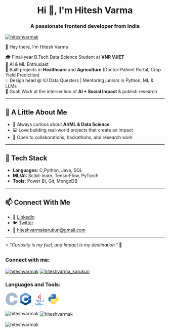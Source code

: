 <h1 align="center">Hi 👋, I'm Hitesh Varma</h1>
<h3 align="center">A passionate frontend developer from India</h3>


<p align="left"> <a href="https://twitter.com/hiteshvarmak" target="blank"><img src="https://img.shields.io/twitter/follow/hiteshvarmak?logo=twitter&style=for-the-badge" alt="hiteshvarmak" /></a> </p> 👋 Hey there, I'm Hitesh Varma  

🎓 Final-year B.Tech Data Science Student at **VNR VJIET**  
🏅 AI & ML Enthusiast  
🚀 Built projects in **Healthcare** and **Agriculture** (Doctor-Patient Portal, Crop Yield Prediction)  
💡 Design head @ VJ Data Questers | Mentoring juniors in Python, ML & LLMs  
🎯 Goal: Work at the intersection of **AI + Social Impact** & publish research  

---

## 🌟 A Little About Me
- 🌱 Always curious about **AI/ML & Data Science**  
- 💻 Love building real-world projects that create an impact   
- 🤝 Open to collaborations, hackathons, and research work  

---

## 🔧 Tech Stack
- **Languages:**   C,Python, Java, SQL  
- **ML/AI:** Scikit-learn, TensorFlow, PyTorch  
- **Tools:** Power BI, Git, MongoDB  

---

## 📫 Connect With Me  
- 💼 [LinkedIn](https://www.linkedin.com/in/hitesh-varma-karukuri-73b792256/)  
- 🐦 [Twitter](https://twitter.com/)  
- 📧 hiteshvarmakarukuri@gmail.com  

---

⭐️ *"Curiosity is my fuel, and Impact is my destination."* 🚀


<h3 align="left">Connect with me:</h3>
<p align="left">
<a href="https://twitter.com/hiteshvarmak" target="blank"><img align="center" src="https://raw.githubusercontent.com/rahuldkjain/github-profile-readme-generator/master/src/images/icons/Social/twitter.svg" alt="hiteshvarmak" height="30" width="40" /></a>
<a href="https://instagram.com/hiteshvarma_karukuri" target="blank"><img align="center" src="https://raw.githubusercontent.com/rahuldkjain/github-profile-readme-generator/master/src/images/icons/Social/instagram.svg" alt="hiteshvarma_karukuri" height="30" width="40" /></a>
</p>

<h3 align="left">Languages and Tools:</h3>
<p align="left"> <a href="https://www.cprogramming.com/" target="_blank" rel="noreferrer"> <img src="https://raw.githubusercontent.com/devicons/devicon/master/icons/c/c-original.svg" alt="c" width="40" height="40"/> </a> <a href="https://www.w3schools.com/cpp/" target="_blank" rel="noreferrer"> <img src="https://raw.githubusercontent.com/devicons/devicon/master/icons/cplusplus/cplusplus-original.svg" alt="cplusplus" width="40" height="40"/> </a> <a href="https://www.java.com" target="_blank" rel="noreferrer"> <img src="https://raw.githubusercontent.com/devicons/devicon/master/icons/java/java-original.svg" alt="java" width="40" height="40"/> </a> <a href="https://www.python.org" target="_blank" rel="noreferrer"> <img src="https://raw.githubusercontent.com/devicons/devicon/master/icons/python/python-original.svg" alt="python" width="40" height="40"/> </a> </p>

<p><img align="left" src="https://github-readme-stats.vercel.app/api/top-langs?username=hiteshvarmak&show_icons=true&locale=en&layout=compact" alt="hiteshvarmak" /></p>

<p>&nbsp;<img align="center" src="https://github-readme-stats.vercel.app/api?username=hiteshvarmak&show_icons=true&locale=en" alt="hiteshvarmak" /></p>

<p><img align="center" src="https://github-readme-streak-stats.herokuapp.com/?user=hiteshvarmak&" alt="hiteshvarmak" /></p>
